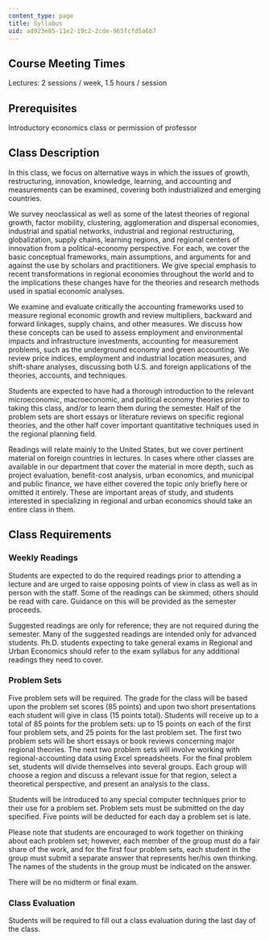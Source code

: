```yaml
---
content_type: page
title: Syllabus
uid: ad923e85-11e2-19c2-2cde-965fcfd5a6b7
---
```


Course Meeting Times
--------------------

Lectures: 2 sessions / week, 1.5 hours / session

Prerequisites
-------------

Introductory economics class or permission of professor

Class Description
-----------------

In this class, we focus on alternative ways in which the issues of growth, restructuring, innovation, knowledge, learning, and accounting and measurements can be examined, covering both industrialized and emerging countries.

We survey neoclassical as well as some of the latest theories of regional growth, factor mobility, clustering, agglomeration and dispersal economies, industrial and spatial networks, industrial and regional restructuring, globalization, supply chains, learning regions, and regional centers of innovation from a political-economy perspective. For each, we cover the basic conceptual frameworks, main assumptions, and arguments for and against the use by scholars and practitioners. We give special emphasis to recent transformations in regional economies throughout the world and to the implications these changes have for the theories and research methods used in spatial economic analyses.

We examine and evaluate critically the accounting frameworks used to measure regional economic growth and review multipliers, backward and forward linkages, supply chains, and other measures. We discuss how these concepts can be used to assess employment and environmental impacts and infrastructure investments, accounting for measurement problems, such as the underground economy and green accounting. We review price indices, employment and industrial location measures, and shift-share analyses, discussing both U.S. and foreign applications of the theories, accounts, and techniques.

Students are expected to have had a thorough introduction to the relevant microeconomic, macroeconomic, and political economy theories prior to taking this class, and/or to learn them during the semester. Half of the problem sets are short essays or literature reviews on specific regional theories, and the other half cover important quantitative techniques used in the regional planning field.

Readings will relate mainly to the United States, but we cover pertinent material on foreign countries in lectures. In cases where other classes are available in our department that cover the material in more depth, such as project evaluation, benefit-cost analysis, urban economics, and municipal and public finance, we have either covered the topic only briefly here or omitted it entirely. These are important areas of study, and students interested in specializing in regional and urban economics should take an entire class in them.

Class Requirements
------------------

### Weekly Readings

Students are expected to do the required readings prior to attending a lecture and are urged to raise opposing points of view in class as well as in person with the staff. Some of the readings can be skimmed; others should be read with care. Guidance on this will be provided as the semester proceeds.

Suggested readings are only for reference; they are not required during the semester. Many of the suggested readings are intended only for advanced students. Ph.D. students expecting to take general exams in Regional and Urban Economics should refer to the exam syllabus for any additional readings they need to cover.

### Problem Sets

Five problem sets will be required. The grade for the class will be based upon the problem set scores (85 points) and upon two short presentations each student will give in class (15 points total). Students will receive up to a total of 85 points for the problem sets: up to 15 points on each of the first four problem sets, and 25 points for the last problem set. The first two problem sets will be short essays or book reviews concerning major regional theories. The next two problem sets will involve working with regional-accounting data using Excel spreadsheets. For the final problem set, students will divide themselves into several groups. Each group will choose a region and discuss a relevant issue for that region, select a theoretical perspective, and present an analysis to the class.

Students will be introduced to any special computer techniques prior to their use for a problem set. Problem sets must be submitted on the day specified. Five points will be deducted for each day a problem set is late.

Please note that students are encouraged to work together on thinking about each problem set; however, each member of the group must do a fair share of the work, and for the first four problem sets, each student in the group must submit a separate answer that represents her/his own thinking. The names of the students in the group must be indicated on the answer.

There will be no midterm or final exam.

### Class Evaluation

Students will be required to fill out a class evaluation during the last day of the class.